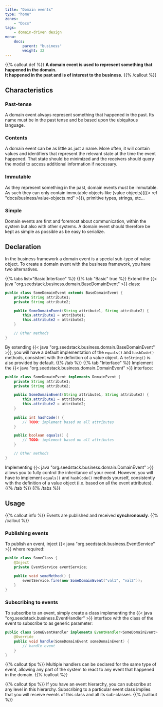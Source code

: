 ```yaml
---
title: "Domain events"
type: "home"
zones:
    - "Docs"
tags:
    - domain-driven design
menu:
    docs:
        parent: "business"
        weight: 32
---
```


{{% callout def %}}
**A domain event is used to represent something that happened in the domain.<br>
It happened in the past and is of interest to the business.**
{{% /callout %}}
<!--more-->

## Characteristics

### Past-tense

A domain event always represent something that happened in the past. Its name must be in the past tense and be based upon
the ubiquitous language.

### Contents

A domain event can be as little as just a name. More often, it will contain values and identifiers that represent the 
relevant state at the time the event happened. That state should be minimized and the receivers should query the model
to access additional information if necessary.

### Immutable

As they represent something in the past, domain events must be immutable. As such they can only contain immutable objects like 
[value objects]({{< ref "docs/business/value-objects.md" >}}), primitive types, strings, etc...

### Simple

Domain events are first and foremost about communication, within the system but also with other systems. A domain
event should therefore be kept as simple as possible as be easy to serialize.

## Declaration

In the business framework a domain event is a special sub-type of value object. To create a domain event with the 
business framework, you have two alternatives.

{{% tabs list="Basic|Interface" %}}
{{% tab "Basic" true %}}
Extend the {{< java "org.seedstack.business.domain.BaseDomainEvent" >}} class:

```java
public class SomeDomainEvent extends BaseDomainEvent {
    private String attribute1;
    private String attribute2;

    public SomeDomainEvent(String attribute1, String attribute2) {
        this.attribute1 = attribute1;
        this.attribute2 = attribute2;
    }

    // Other methods
}
```

By extending {{< java "org.seedstack.business.domain.BaseDomainEvent" >}}, you will have a default implementation of the
`equals()` and `hashCode()` methods, consistent with the definition of a value object. A `toString()` is also provided by default.
{{% /tab %}}
{{% tab "Interface" %}}
Implement the {{< java "org.seedstack.business.domain.DomainEvent" >}} interface:

```java
public class SomeDomainEvent implements DomainEvent {
    private String attribute1;
    private String attribute2;

    public SomeDomainEvent(String attribute1, String attribute2) {
        this.attribute1 = attribute1;
        this.attribute2 = attribute2;
    }
    
    public int hashCode() {
        // TODO: implement based on all attributes
    }

    public boolean equals() {
        // TODO: implement based on all attributes
    }

    // Other methods
}
```

Implementing {{< java "org.seedstack.business.domain.DomainEvent" >}} allows you to fully control the inheritance of your
event. However, you will have to implement `equals()` and `hashCode()` methods yourself, consistently with the definition 
of a value object (i.e. based on all the event attributes). 
{{% /tab %}}
{{% /tabs %}}

## Usage

{{% callout info %}}
Events are published and received **synchronously**.
{{% /callout %}}

### Publishing events

To publish an event, inject {{< java "org.seedstack.business.EventService" >}} where required: 

```java
public class SomeClass {
    @Inject
    private EventService eventService;
    
    public void someMethod() {
        eventService.fire(new SomeDomainEvent("val1", "val2"));
    }
}
```

### Subscribing to events

To subscribe to an event, simply create a class implementing the {{< java "org.seedstack.business.EventHandler" >}} interface
with the class of the event to subscribe to as generic parameter:

```java
public class SomeEventHandler implements EventHandler<SomeDomainEvent> {
    @Override
    public void handle(SomeDomainEvent someDomainEvent) {
        // handle event
    }
}
```

{{% callout tips %}}
Multiple handlers can be declared for the same type of event, allowing any part of the system to react to any event that
happened in the domain.
{{% /callout %}}

{{% callout tips %}}
If you have an event hierarchy, you can subscribe at any level in this hierarchy. Subscribing to a particular event class
implies that you will receive events of this class and all its sub-classes.
{{% /callout %}}


